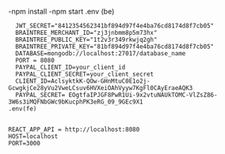 -npm install 
-npm start 
    .env (be)

    
      JWT_SECRET="8412354562341bf894d97f4e4ba76cd8174d8f7cb05"
      BRAINTREE_MERCHANT_ID="zj3jnbmm8p5m73hx"
      BRAINTREE_PUBLIC_KEY="1t2v3r349rkwjq2gh"
      BRAINTREE_PRIVATE_KEY="81bf894d97f4e4ba76cd8174d8f7cb05"
      DATABASE=mongodb://localhost:27017/database_name
      PORT = 8080
      PAYPAL_CLIENT_ID=your_client_id
      PAYPAL_CLIENT_SECRET=your_client_secret
      CLIENT_ID=AclsyktkK-QOw-GHnMtuC0E1o2j-GcwgkjCe28yVu2VweLCsuv6HVXeiOAhVyyw7KgFl0CAyEraeAQK3
      PAYPAL_SECRET= EOgtfaIPJGF8PwR1Ui-9x2vtuNAUkTOMC-VlZsZ86-3W6s3iMQFNbGWc9bKucphPK3eRG_09_9GEc9X1
    .env(fe)

    
    REACT_APP_API = http://localhost:8080
    HOST=localhost
    PORT=3000
